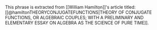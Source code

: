 This phrase is extracted from [[William Hamilton]]'s article titled: [[@hamiltonTHEORYCONJUGATEFUNCTIONS|THEORY OF CONJUGATE FUNCTIONS, OR ALGEBRAIC COUPLES; WITH A PRELIMINARY AND ELEMENTARY ESSAY ON ALGEBRA AS THE SCIENCE OF PURE TIME]].